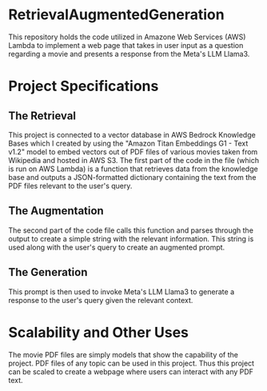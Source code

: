 # RetrievalAugmentedGeneration
This repository holds the code utilized in Amazone Web Services (AWS) Lambda to implement a web page that takes in user input as a question regarding a movie and presents a response from the Meta's LLM Llama3. 

# Project Specifications
## The Retrieval
This project is connected to a vector database in AWS Bedrock Knowledge Bases which I created by using the "Amazon Titan Embeddings G1 - Text v1.2" model to embed vectors out of PDF files of various movies taken from Wikipedia and hosted in AWS S3. The first part of the code in the file (which is run on AWS Lambda) is a function that retrieves data from the knowledge base and outputs a JSON-formatted dictionary containing the text from the PDF files relevant to the user's query. 

## The Augmentation
The second part of the code file  calls this function and parses through the output to create a simple string with the relevant information. This string is used along with the user's query to create an augmented prompt. 

## The Generation
This prompt is then used to invoke Meta's LLM Llama3 to generate a response to the user's query given the relevant context. 

# Scalability and Other Uses
The movie PDF files are simply models that show the capability of the project. PDF files of any topic can be used in this project. Thus this project can be scaled to create a webpage where users can interact with any PDF text. 

